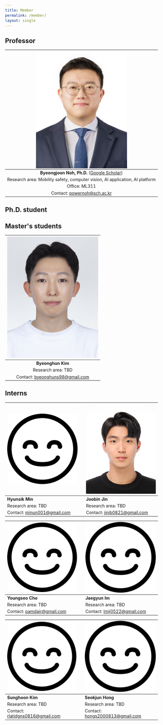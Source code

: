 ```yaml
---
title: Member
permalink: /member/
layout: single
---
```

## Professor    

|<img src="../assets/images/member/bj.jpg" alt="Byeongjoon Noh" align="middle" width="300"> | 
| :--------: |
|**Byeongjoon Noh, Ph.D.** ([Google Scholar](https://scholar.google.co.kr/citations?user=0mPWzzIAAAAJ&hl=en)) |
| Research area: Mobility safety, computer vision, AI application, AI platform |
| Office: ML311   | 
| Contact: powernoh@sch.ac.kr | 
  
## Ph.D. student

## Master's students    

| <img src="../assets/images/member/bh.jpg" alt="Byeonghuun Kim" width="300"> |
| :--------: |
| **Byeonghun Kim** |
| Research area: TBD   | 
| Contact: byeonghuns98@gmail.com   |

## Interns  
  
| <img src="../assets/images/member/no_img.png" alt="no_img" width="300"> | | <img src="../assets/images/member/jb.jpg" alt="no_img" width="300">|
| -------- | -------- | -------- |
|**Hyunsik Min**| |**Joobin Jin** |
| Research area: TBD  | | Research area: TBD    |
| Contact: minun001@gmail.com | | Contact: jinjb0821@gmail.com   |  

| <img src="../assets/images/member/no_img.png" alt="no_img" width="300"> | | <img src="../assets/images/member/no_img.png" alt="no_img" width="300">|
| -------- | -------- | -------- |
|**Youngseo Cho**| |**Jaegyun Im** |
| Research area: TBD  | | Research area: TBD    | 
| Contact: pamdajr@gmail.com | | Contact: Imij0522@gmail.com | 
    
| <img src="../assets/images/member/no_img.png" alt="no_img" width="300"> | | <img src="../assets/images/member/no_img.png" alt="no_img" width="300">|
| -------- | -------- | -------- |
|**Sunghoon Kim**| |**Seokjun Hong** |
| Research area: TBD  | | Research area: TBD    | 
| Contact: rlatjdgns0816@gmail.com | | Contact: hongs2000813@gmail.com | 
